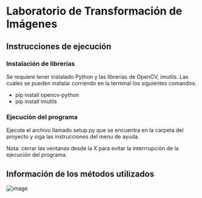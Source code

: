 
# Laboratorio de Transformación de Imágenes

## Instrucciones de ejecución

### Instalación de librerías
Se requiere tener instalado Python y las librerías de OpenCV, imutils. Las cuáles se pueden instalar corriendo en la terminal los siguientes comandos:

- pip install opencv-python
- pip install imutils

### Ejecución del programa
Ejecute el archivo llamado setup.py que se encuentra en la carpeta del proyecto y siga las instrucciones del menu de ayuda. 

Nota: cerrar las ventanas desde la X para evitar la interrrupción de la ejecución del programa.
## Información de los métodos utilizados
![image]('./img/infografia.png')
